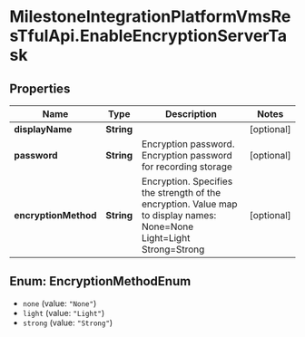 # MilestoneIntegrationPlatformVmsResTfulApi.EnableEncryptionServerTask

## Properties
Name | Type | Description | Notes
------------ | ------------- | ------------- | -------------
**displayName** | **String** |  | [optional] 
**password** | **String** | Encryption password. Encryption password for recording storage | [optional] 
**encryptionMethod** | **String** | Encryption. Specifies the strength of the encryption. Value map to display names:  None&#x3D;None   Light&#x3D;Light   Strong&#x3D;Strong    | [optional] 

<a name="EncryptionMethodEnum"></a>
## Enum: EncryptionMethodEnum

* `none` (value: `"None"`)
* `light` (value: `"Light"`)
* `strong` (value: `"Strong"`)

